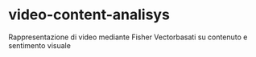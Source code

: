 # video-content-analisys
Rappresentazione di video mediante Fisher Vectorbasati su contenuto e sentimento visuale
